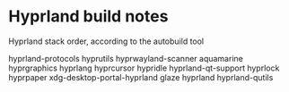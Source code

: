 # Hyprland build notes

Hyprland stack order, according to the autobuild tool

hyprland-protocols
hyprutils
hyprwayland-scanner
aquamarine
hyprgraphics
hyprlang
hyprcursor
hypridle
hyprland-qt-support
hyprlock
hyprpaper
xdg-desktop-portal-hyprland
glaze
hyprland
hyprland-qutils
